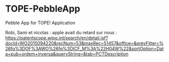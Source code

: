 TOPE-PebbleApp
==============

Pebble App for TOPE! Application


Robi, Sami et nicolas : apple avait du retard sur nous : https://patentscope.wipo.int/search/en/detail.jsf?docId=WO2015094220&recNum=53&maxRec=51457&office=&prevFilter=%26fq%3DOF%3AWO%26fq%3DICF_M%3A%22H04W%22&sortOption=Data+pub+ordem+inversa&queryString=&tab=PCTDescription


